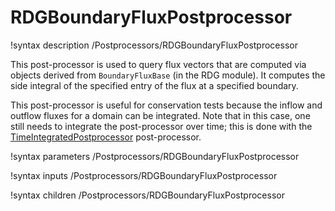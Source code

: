 # RDGBoundaryFluxPostprocessor

!syntax description /Postprocessors/RDGBoundaryFluxPostprocessor

This post-processor is used to query flux vectors that are computed via
objects derived from `BoundaryFluxBase` (in the RDG module). It computes the side integral of the
specified entry of the flux at a specified boundary.

This post-processor is useful for conservation tests because the inflow and
outflow fluxes for a domain can be integrated. Note that in this case, one still
needs to integrate the post-processor over time; this is done with the
[TimeIntegratedPostprocessor](/TimeIntegratedPostprocessor.md) post-processor.

!syntax parameters /Postprocessors/RDGBoundaryFluxPostprocessor

!syntax inputs /Postprocessors/RDGBoundaryFluxPostprocessor

!syntax children /Postprocessors/RDGBoundaryFluxPostprocessor
